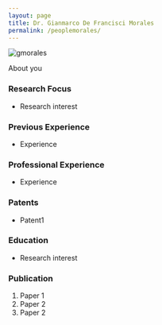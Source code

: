 ```yaml
---
layout: page
title: Dr. Gianmarco De Francisci Morales
permalink: /peoplemorales/
---
```

![gmorales](/peoplemorales/small.png)


About you

### Research Focus
- Research interest 


### Previous Experience
- Experience


### Professional Experience
- Experience


### Patents
- Patent1


### Education
- Research interest 


### Publication 
1. Paper 1
2. Paper 2
3. Paper 2




